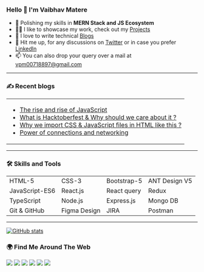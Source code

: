 ### Hello 👋 I'm Vaibhav Matere
- 🌱 Polishing my skills in **MERN Stack and JS Ecosystem**
- 👨‍💻 I like to showcase my work, check out my [Projects](https://vaibhavmatere.netlify.app/projects.html)
- 📝 I love to write technical [Blogs](https://vaibhavmatere.netlify.app/blogs.html)
- 💬 Hit me up, for any discussions on [Twitter](https://twitter.com/vaibhav_matere) or in case you prefer [LinkedIn](https://www.linkedin.com/in/vaibhavmatere/)
- 📫 You can also drop your query over a mail at vpm00718897@gmail.com
-----

### ✍️ Recent blogs

<table>
  <tr>
    <td>

- [The rise and rise of JavaScript](https://www.linkedin.com/pulse/rise-javascript-vaibhav-matere/)
- [What is Hacktoberfest & Why should we care about it ?](https://www.linkedin.com/pulse/what-hactoberfest-why-should-you-care-vaibhav-matere/)
- [Why we import CSS & JavaScript files in HTML like this ?](https://www.linkedin.com/pulse/why-we-import-css-javascript-files-html-like-vaibhav-matere-/?trackingId=V3Whs9EAQXCzJPk9NAcIfg%3D%3D)
- [Power of connections and networking](https://www.linkedin.com/pulse/power-connections-networking-vaibhav-matere/)

 
</td>
  </tr>
</table>

---

### :hammer_and_wrench: Skills and Tools
<table>
  <tr>
      <td>HTML-5</td>
      <td>CSS-3</td>
      <td>Bootstrap-5</td>
      <td>ANT Design V5</td>
  </tr>
  <tr>
      <td>JavaScript-ES6</td>
      <td>React.js</td>
      <td>React query</td>
      <td>Redux</td>
  <tr/>
  <tr>
      <td>TypeScript</td>
      <td>Node.js</td>
      <td>Express.js</td>
      <td>Mongo DB</td>
  <tr/>
  <tr>
      <td>Git & GitHub</td>
      <td>Figma Design</td>
      <td>JIRA</td>
      <td>Postman</td>
  <tr/>
</table>

---

[![GitHub stats](https://github-readme-stats.vercel.app/api?username=vaibhav18matere&count_private=true&show_icons=true&theme=dark&text_color=e4e2e2)](https://github.com/vaibhav18matere/github-readme-stats)
  
### 🌍 Find Me Around The Web

<a href="https://twitter.com/vaibhav_matere"><img src="https://img.shields.io/badge/Twitter-1DA1F2?style=for-the-badge&logo=twitter&logoColor=white"/></a>
<a href="https://github.com/vaibhav18matere"><img src="https://img.shields.io/badge/GitHub-100000?style=for-the-badge&logo=github&logoColor=white"/></a>
<a href="https://www.linkedin.com/in/vaibhavmatere/"><img src="https://img.shields.io/badge/LinkedIn-0077B5?style=for-the-badge&logo=linkedin&logoColor=white"/></a>
<a href="https://vaibhavmatere.hashnode.dev/"><img src="https://img.shields.io/badge/Hashnode-2962FF?style=for-the-badge&logo=hashnode&logoColor=white"/></a>
<a href="https://medium.com/@vaibhavmatere"><img src="https://img.shields.io/badge/Medium-12100E?style=for-the-badge&logo=medium&logoColor=white"/></a>
<a href="https://vaibhav-matere-portfolio-v2.vercel.app/"><img src="https://img.shields.io/badge/my_portfolio-000?style=for-the-badge&logo=ko-fi&logoColor=white"/></a>
